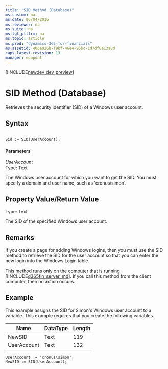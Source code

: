 ```yaml
---
title: "SID Method (Database)"
ms.custom: na
ms.date: 06/04/2016
ms.reviewer: na
ms.suite: na
ms.tgt_pltfrm: na
ms.topic: article
ms.prod: "dynamics-365-for-financials"
ms.assetid: 406a026b-f9bf-46e4-95bc-1d7df8a13a8d
caps.latest.revision: 13
manager: edupont
---
```


[!INCLUDE[newdev_dev_preview](../includes/newdev_dev_preview.md)]

# SID Method (Database)
Retrieves the security identifier \(SID\) of a Windows user account.  
  
## Syntax  
  
```  
  
Sid := SID(UserAccount);  
```  
  
#### Parameters  
 *UserAccount*  
 Type: Text  
  
 The Windows user account for which you want to get the SID. You must specify a domain and user name, such as 'cronus\\simon'.  
  
## Property Value/Return Value  
 Type: Text  
  
 The SID of the specified Windows user account.  
  
## Remarks  
 If you create a page for adding Windows logins, then you must use the SID method to retrieve the SID for the user account so that you can enter the new login into the Windows Login table.  
  
 This method runs only on the computer that is running [!INCLUDE[d365fin_server_md](../includes/d365fin_server_md.md)]. If you call this method from the client computer, then no action occurs.  
  
## Example  
 This example assigns the SID for Simon's Windows user account to a variable. This example requires that you create the following variables.  
  
|Name|DataType|Length|  
|----------|--------------|------------|  
|NewSID|Text|119|  
|UserAccount|Text|132|  
  
```  
UserAccount := 'cronus\simon';  
NewSID := SID(UserAccount);  
```